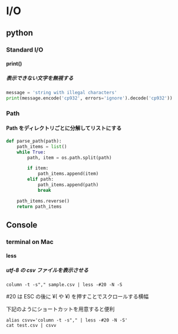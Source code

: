 # I/O

## python

### Standard I/O

#### print()

##### 表示できない文字を無視する

```python
message = 'string with illegal characters'
print(message.encode('cp932', errors='ignore').decode('cp932'))
```

### Path

#### Path をディレクトリごとに分解してリストにする

```python
def parse_path(path):
    path_items = list()
    while True:
        path, item = os.path.split(path)

        if item:
            path_items.append(item)
        elif path:
            path_items.append(path)
            break

    path_items.reverse()
    return path_items
```

## Console

### terminal on Mac

#### less

##### utf-8 の csv ファイルを表示させる

```shell script
column -t -s"," sample.csv | less -#20 -N -S
```

\#20 は ESC の後に ¥( や ¥) を押すことでスクロールする横幅

下記のようにショートカットを用意すると便利

```shell script
alias csvv='column -t -s"," | less -#20 -N -S'
cat test.csv | csvv
```
